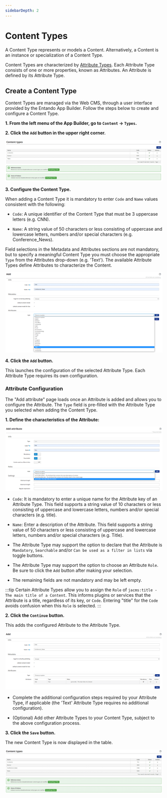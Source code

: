 ```yaml
---
sidebarDepth: 2
---
```


# Content Types

A Content Type represents or models a Content. Alternatively, a Content is an instance or specialization of a Content Type. 

Content Types are characterized by [Attribute Types](./content-attributes.md). Each Attribute Type consists of one or more properties, known as Attributes. An Attribute is defined by its Attribute Type.

## Create a Content Type

Content Types are managed via the Web CMS, through a user interface provided by the Entando App Builder. Follow the steps below to create and configure a Content Type.

**1. From the left menu of the App Builder, go to `Content` → `Types`.**

**2. Click the `Add` button in the upper right corner.**

![addContentType](./img/content_types1.png)

**3. Configure the Content Type.**

When adding a Content Type it is mandatory to enter `Code` and `Name` values consistent with the following:

- `Code`: A unique identifier of the Content Type that must be 3 uppercase letters (e.g. CNN).

- `Name`: A string value of 50 characters or less consisting of uppercase and lowercase letters, numbers and/or special characters (e.g. Conference\_News).

Field selections in the Metadata and Attributes sections are not mandatory, but to specify a meaningful Content Type you must choose the appropriate `Type` from the Attributes drop-down (e.g. 'Text'). The available Attribute Types define Attributes to characterize the Content.

![configureContentType](./img/content_types2.png)

**4. Click the `Add` button.**

This launches the configuration of the selected Attribute Type. Each Attribute Type requires its own configuration. 

### Attribute Configuration

The "Add attribute" page loads once an Attribute is added and allows you to configure the Attribute. The `Type` field is pre-filled with the Attribute Type you selected when adding the Content Type.

**1. Define the characteristics of the Attribute:**

![configureAttributeType](./img/content_types3.png) 

- `Code`: It is mandatory to enter a unique name for the Attribute key of an Attribute Type. This field supports a string value of 10 characters or less consisting of uppercase and lowercase letters, numbers and/or special characters (e.g. title).

- `Name`: Enter a description of the Attribute. This field supports a string value of 50 characters or less consisting of uppercase and lowercase letters, numbers and/or special characters (e.g. Title).

- The Attribute Type may support the option to declare that the Attribute is `Mandatory`, `Searchable` and/or `Can be used as a filter in lists` via toggle buttons.

- The Attribute Type may support the option to choose an Attribute `Role`. Be sure to click the `Add` button after making your selection.  

- The remaining fields are not mandatory and may be left empty.

:::tip
Certain Attribute Types allow you to assign the `Role` of `jacms:title - The main title of a Content`. This informs plugins or services that the Attribute is a title, regardless of its key, or `Code`. Entering "title" for the `Code` avoids confusion when this `Role` is selected.
:::

**2. Click the `Continue` button.**

This adds the configured Attribute to the Attribute Type.

![modifyContentType](./img/content_types4.png)

- Complete the additional configuration steps required by your Attribute Type, if applicable (the 'Text' Attribute Type requires no additional configuration). 

- (Optional) Add other Attribute Types to your Content Type, subject to the above configuration process.


**3. Click the `Save` button.**

The new Content Type is now displayed in the table.

![listedContentType](./img/content_types5.png)